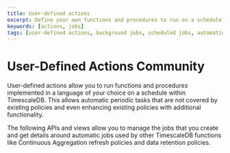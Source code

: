 ```yaml
---
title: User-defined actions
excerpt: Define your own functions and procedures to run on a schedule
keywords: [actions, jobs]
tags: [user-defined actions, background jobs, scheduled jobs, automation framework]
---
```


# User-Defined Actions <tag type="community">Community</tag>

User-defined actions allow you to run functions and procedures implemented in a
language of your choice on a schedule within TimescaleDB. This allows
automatic periodic tasks that are not covered by existing policies and
even enhancing existing policies with additional functionality.

The following APIs and views allow you to manage the jobs that you create and
get details around automatic jobs used by other TimescaleDB functions like
Continuous Aggregation refresh policies and data retention policies.
